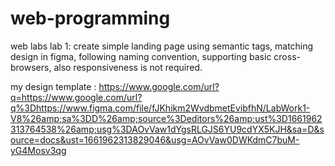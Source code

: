 # web-programming
web labs
lab 1: 
create simple landing page using semantic tags, matching design in figma, following naming convention, supporting basic cross-browsers, also responsiveness is not required.

my design template : https://www.google.com/url?q=https://www.google.com/url?q%3Dhttps://www.figma.com/file/fJKhikm2WvdbmetEvibfhN/LabWork1-V8%26amp;sa%3DD%26amp;source%3Deditors%26amp;ust%3D1661962313764538%26amp;usg%3DAOvVaw1dYgsRLGJS6YU9cdYX5KJH&sa=D&source=docs&ust=1661962313829046&usg=AOvVaw0DWKdmC7buM-yG4Mosv3qg